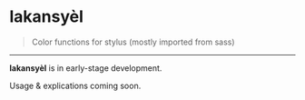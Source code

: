# lakansyèl

> Color functions for stylus (mostly imported from sass)

* * *

**lakansyèl** is in early-stage development.

Usage & explications coming soon.

